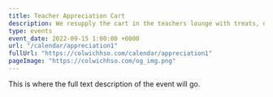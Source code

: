 ```yaml
---
title: Teacher Appreciation Cart
description: We resupply the cart in the teachers lounge with treats, drinks, supplies and more.
type: events
event_date: 2022-09-15 1:00:00 +0000
url: "/calendar/appreciation1"
fullUrl: "https://colwichhso.com/calendar/appreciation1"
pageImage: "https://colwichhso.com/og_img.png"
---
```

This is where the full text description of the event will go.